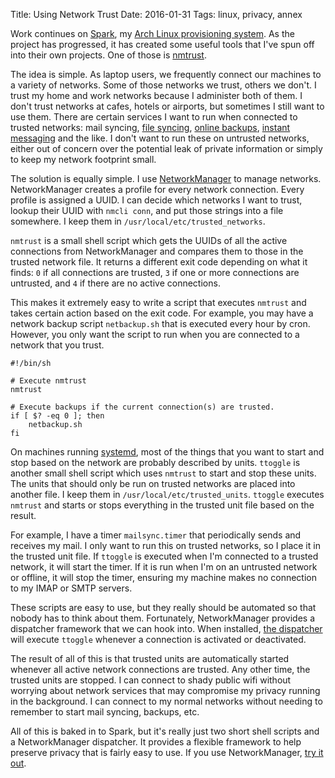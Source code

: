 Title: Using Network Trust
Date: 2016-01-31
Tags: linux, privacy, annex

Work continues on [Spark](https://github.com/pigmonkey/spark), my [Arch Linux provisioning system](http://pig-monkey.com/2015/12/spark/). As the project has progressed, it has created some useful tools that I've spun off into their own projects. One of those is [nmtrust](https://github.com/pigmonkey/nmtrust).

The idea is simple. As laptop users, we frequently connect our machines to a variety of networks. Some of those networks we trust, others we don't. I trust my home and work networks because I administer both of them. I don't trust networks at cafes, hotels or airports, but sometimes I still want to use them. There are certain services I want to run when connected to trusted networks: mail syncing, [file syncing](https://git-annex.branchable.com/), [online backups](https://www.tarsnap.com/), [instant messaging](https://www.bitlbee.org/) and the like. I don't want to run these on untrusted networks, either out of concern over the potential leak of private information or simply to keep my network footprint small.

The solution is equally simple. I use [NetworkManager](https://wiki.gnome.org/Projects/NetworkManager) to manage networks. NetworkManager creates a profile for every network connection. Every profile is assigned a UUID. I can decide which networks I want to trust, lookup their UUID with `nmcli conn`, and put those strings into a file somewhere. I keep them in `/usr/local/etc/trusted_networks`.

`nmtrust` is a small shell script which gets the UUIDs of all the active connections from NetworkManager and compares them to those in the trusted network file. It returns a different exit code depending on what it finds: `0` if all connections are trusted, `3` if one or more connections are untrusted, and `4` if there are no active connections.

This makes it extremely easy to write a script that executes `nmtrust` and takes certain action based on the exit code. For example, you may have a network backup script `netbackup.sh` that is executed every hour by cron. However, you only want the script to run when you are connected to a network that you trust.

    #!/bin/sh

    # Execute nmtrust
    nmtrust

    # Execute backups if the current connection(s) are trusted.
    if [ $? -eq 0 ]; then
        netbackup.sh
    fi

On machines running [systemd](https://wiki.freedesktop.org/www/Software/systemd/), most of the things that you want to start and stop based on the network are probably described by units. `ttoggle` is another small shell script which uses `nmtrust` to start and stop these units. The units that should only be run on trusted networks are placed into another file. I keep them in `/usr/local/etc/trusted_units`. `ttoggle` executes `nmtrust` and starts or stops everything in the trusted unit file based on the result.

For example, I have a timer `mailsync.timer` that periodically sends and receives my mail. I only want to run this on trusted networks, so I place it in the trusted unit file. If `ttoggle` is executed when I'm connected to a trusted network, it will start the timer. If it is run when I'm on an untrusted network or offline, it will stop the timer, ensuring my machine makes no connection to my IMAP or SMTP servers.

These scripts are easy to use, but they really should be automated so that nobody has to think about them. Fortunately, NetworkManager provides a dispatcher framework that we can hook into. When installed, [the dispatcher](https://github.com/pigmonkey/nmtrust/blob/master/dispatcher/10trust) will execute `ttoggle` whenever a connection is activated or deactivated.

The result of all of this is that trusted units are automatically started whenever all active network connections are trusted. Any other time, the trusted units are stopped. I can connect to shady public wifi without worrying about network services that may compromise my privacy running in the background. I can connect to my normal networks without needing to remember to start mail syncing, backups, etc.

All of this is baked in to Spark, but it's really just two short shell scripts and a NetworkManager dispatcher. It provides a flexible framework to help preserve privacy that is fairly easy to use. If you use NetworkManager, [try it out](https://github.com/pigmonkey/nmtrust).

